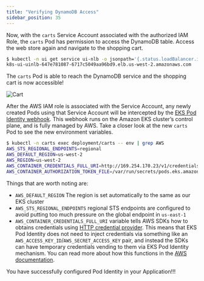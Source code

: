 ```yaml
---
title: "Verifying DynamoDB Access"
sidebar_position: 35
---
```


Now, with the `carts` Service Account associated with the authorized IAM Role, the `carts` Pod has permission to access the DynamoDB table. Access the web store again and navigate to the shopping cart.

```bash
$ kubectl -n ui get service ui-nlb -o jsonpath='{.status.loadBalancer.ingress[*].hostname}{"\n"}'
k8s-ui-uinlb-647e781087-6717c5049aa96bd9.elb.us-west-2.amazonaws.com
```

The `carts` Pod is able to reach the DynamoDB service and the shopping cart is now accessible!

![Cart](../../../static/img/sample-app-screens/shopping-cart.png)

After the AWS IAM role is associated with the Service Account, any newly created Pods using that Service Account will be intercepted by the [EKS Pod Identity webhook](https://github.com/aws/amazon-eks-pod-identity-webhook). This webhook runs on the Amazon EKS cluster’s control plane, and is fully managed by AWS. Take a closer look at the new `carts` Pod to see the new environment variables.

```bash
$ kubectl -n carts exec deployment/carts -- env | grep AWS
AWS_STS_REGIONAL_ENDPOINTS=regional
AWS_DEFAULT_REGION=us-west-2
AWS_REGION=us-west-2
AWS_CONTAINER_CREDENTIALS_FULL_URI=http://169.254.170.23/v1/credentials
AWS_CONTAINER_AUTHORIZATION_TOKEN_FILE=/var/run/secrets/pods.eks.amazonaws.com/serviceaccount/eks-pod-identity-token
```

Things that are worth noting are:

* `AWS_DEFAULT_REGION` The region is set automatically to the same as our EKS cluster
* `AWS_STS_REGIONAL_ENDPOINTS` regional STS endpoints are configured to avoid putting too much pressure on the global endpoint in `us-east-1`
* `AWS_CONTAINER_CREDENTIALS_FULL_URI` variable tells AWS SDKs how to obtains credentials using [HTTP credential provider](https://docs.aws.amazon.com/sdkref/latest/guide/feature-container-credentials.html). This means that EKS Pod Identity does not need to inject credentials via something like an `AWS_ACCESS_KEY_ID`/`AWS_SECRET_ACCESS_KEY` pair, and instead the SDKs can have temporary credentials vending to them via EKS Pod Identity mechanism. You can read more about how this functions in the [AWS documentation](https://docs.aws.amazon.com/eks/latest/userguide/pod-identities.html).

You have successfully configured Pod Identity in your Application!!!
